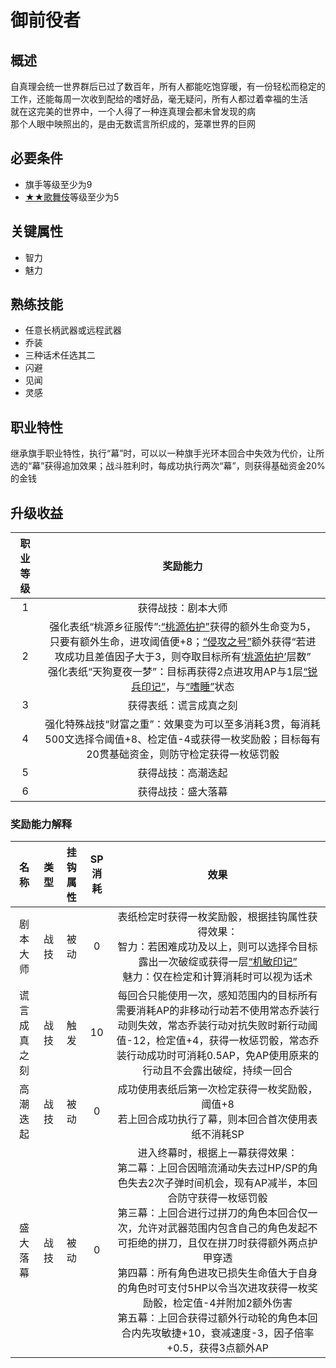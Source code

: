 # 御前役者

## 概述

自真理会统一世界群后已过了数百年，所有人都能吃饱穿暖，有一份轻松而稳定的工作，还能每周一次收到配给的嗜好品，毫无疑问，所有人都过着幸福的生活<br>就在这完美的世界中，一个人得了一种连真理会都未曾发现的病<br>那个人眼中映照出的，是由无数谎言所织成的，笼罩世界的巨网

## 必要条件

* 旗手等级至少为9
* <a href="../2-Kabuki" target="_blank">★★歌舞伎</a>等级至少为5

## 关键属性

* 智力
* 魅力

## 熟练技能

* 任意长柄武器或远程武器
* 乔装
* 三种话术任选其二
* 闪避
* 见闻
* 灵感

## 职业特性

继承旗手职业特性，执行“幕”时，可以以一种旗手光环本回合中失效为代价，让所选的“幕”获得追加效果；战斗胜利时，每成功执行两次“幕”，则获得基础资金20%的金钱

## 升级收益

职业等级|奖励能力
:--:|:--:
1|获得战技：剧本大师
2|强化表纸“桃源乡征服传”:<a href="../../../../../status/mark/#桃源佑护" target="_blank">“桃源佑护”</a>获得的额外生命变为5，只要有额外生命，进攻阈值便+8；<a href="../../../../../status/normal/#侵攻之号" target="_blank">“侵攻之号”</a>额外获得“若进攻成功且差值因子大于3，则夺取目标所有<a href="../../../../../status/mark/#桃源佑护" target="_blank">‘桃源佑护’</a>层数”<br>强化表纸“天狗夏夜一梦”：目标再获得2点进攻用AP与1层<a href="../../../../../status/mark/#锐兵印记" target="_blank">“锐兵印记”</a>，与<a href="../../../../../status/normal/#嗜睡" target="_blank">“嗜睡”</a>状态
3|获得表纸：谎言成真之刻
4|强化特殊战技“财富之重”：效果变为可以至多消耗3贯，每消耗500文选择令阈值+8、检定值-4或获得一枚奖励骰；目标每有20贯基础资金，则防守检定获得一枚惩罚骰
5|获得战技：高潮迭起
6|获得战技：盛大落幕

### 奖励能力解释

名称|类型|挂钩属性|SP消耗|效果
:--:|:--:|:--:|:--:|:--:
剧本大师|战技|被动|0|表纸检定时获得一枚奖励骰，根据挂钩属性获得效果：<br>智力：若困难成功及以上，则可以选择令目标露出一次破绽或获得一层<a href="../../../../../status/mark/#机敏印记" target="_blank">“机敏印记”</a><br>魅力：仅在检定和计算消耗时可以视为话术
谎言成真之刻|战技|触发|10|每回合只能使用一次，感知范围内的目标所有需要消耗AP的非移动行动若不使用常态乔装行动则失效，常态乔装行动对抗失败时新行动阈值-12，检定值+4，获得一枚惩罚骰，常态乔装行动成功时可消耗0.5AP，免AP使用原来的行动且不会露出破绽，持续一回合
高潮迭起|战技|被动|0|成功使用表纸后第一次检定获得一枚奖励骰，阈值+8<br>若上回合成功执行了幕，则本回合首次使用表纸不消耗SP
盛大落幕|战技|被动|0|进入终幕时，根据上一幕获得效果：<br>第二幕：上回合因暗流涌动失去过HP/SP的角色失去2次子弹时间机会，现有AP减半，本回合防守获得一枚惩罚骰<br>第三幕：上回合进行过拼刀的角色本回合仅一次，允许对武器范围内包含自己的角色发起不可拒绝的拼刀，且仅在拼刀时获得额外两点护甲穿透<br>第四幕：所有角色进攻已损失生命值大于自身的角色时可支付5HP以令当次进攻获得一枚奖励骰，检定值-4并附加2额外伤害<br>第五幕：上回合获得过额外行动轮的角色本回合内先攻敏捷+10，衰减速度-3，因子倍率+0.5，获得3点额外AP